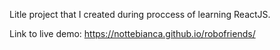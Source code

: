 Litle project that I created during proccess of learning ReactJS.

Link to live demo: https://nottebianca.github.io/robofriends/
